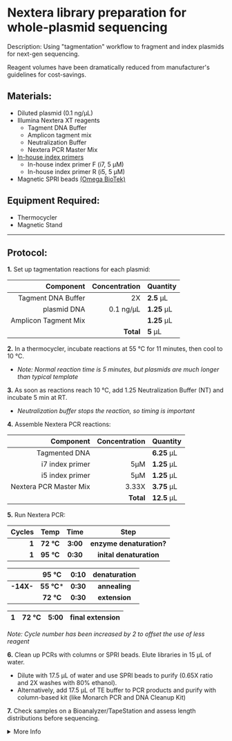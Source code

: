 Nextera library preparation for whole-plasmid sequencing
================================================================================
Description: Using "tagmentation" workflow to fragment and index plasmids for next-gen sequencing.

Reagent volumes have been dramatically reduced from manufacturer's guidelines for cost-savings.

Materials:
--------------------------------------------------------------------------------
  * Diluted plasmid (0.1 ng/µL)
  * Illumina Nextera XT reagents
    * Tagment DNA Buffer
    * Amplicon tagment mix
    * Neutralization Buffer
    * Nextera PCR Master Mix
  * [In-house index primers](../CWML-primers.csv)
    * In-house index primer F (i7, 5 µM)
    * In-house index primer R (i5, 5 µM)
  * Magnetic SPRI beads [(Omega BioTek)](https://www.omegabiotek.com/product/mag-bind-totalpure-ngs/?gclid=CjwKCAiA1eKBBhBZEiwAX3gqlw2-fi_geWTPQcJVkZdR--dL3zrHwdkoLxc-VhABYCzBcpVGy-4v7BoCtjgQAvD_BwE&cn-reloaded=1)

Equipment Required:
--------------------------------------------------------------------------------
  * Thermocycler
  * Magnetic Stand
  
___
Protocol:
--------------------------------------------------------------------------------

**1.** Set up tagmentation reactions for each plasmid:

  | Component | Concentration | Quantity | 
  | ---------: | ---------: | :---------- |
  | Tagment DNA Buffer | 2X | **2.5**  µL | 
  | plasmid DNA | 0.1 ng/µL | **1.25**  µL |
  | Amplicon Tagment Mix || **1.25**  µL |
  || **Total** | **5** µL |
  
  <!-- : in the pipes specify justification -->
  <!-- **X** bolds the inside -->
  
 **2.** In a thermocycler, incubate reactions at 55 °C for 11 minutes, then cool to 10 °C.
   * *Note: Normal reaction time is 5 minutes, but plasmids are much longer than typical template* 

**3.** As soon as reactions reach 10 °C, add 1.25 Neutralization Buffer (NT) and incubate 5 min at RT.
  * *Neutralization buffer stops the reaction, so timing is important*
  
**4.** Assemble Nextera PCR reactions:

  | Component | Concentration | Quantity | 
  | ---------: | ---------: | :---------- |
  | Tagmented DNA | | **6.25**  µL | 
  | i7 index primer | 5µM | **1.25**  µL |
  | i5 index primer | 5µM | **1.25**  µL |
  | Nextera PCR Master Mix |3.33X| **3.75**  µL |
  || **Total** | **12.5** µL |
  
**5.** Run Nextera PCR:

  | Cycles | Temp | Time | Step |
  | ---------: | :--------: | :---------: |:---------: |
  | **1** | **72 °C** | **3:00** | **enzyme denaturation?** |
  | **1** | **95 °C** | **0:30** | **inital denaturation** |
  
  || 95 °C | 0:10 | denaturation |
  | ---------: | :--------: | :---------: |:---------: |
  | **-14X-** | **55 °C*** | **0:30** | **annealing** |
  || **72 °C** | **0:30** | **extension** |
 
  | 1 | 72 °C | 5:00 | final extension |
  | ---------: | :--------: | :---------: |:---------: |

*Note: Cycle number has been increased by 2 to offset the use of less reagent*

**6.** Clean up PCRs with columns or SPRI beads. Elute libraries in 15 µL of water.
  * Dilute with 17.5 µL of water and use SPRI beads to purify (0.65X ratio and 2X washes with 80% ethanol).
  * Alternatively, add 17.5 µL of TE buffer to PCR products and purify with column-based kit (like Monarch PCR and DNA Cleanup Kit)
  
**7.** Check samples on a Bioanalyzer/TapeStation and assess length distributions before sequencing.

  
<!-- The text below creates dropdown lists for links to next steps or hyperlinks -->

<details>
  <summary>More Info</summary>
  
  <a href="https://support.illumina.com/content/dam/illumina-support/documents/documentation/chemistry_documentation/samplepreps_nextera/nextera-xt/nextera-xt-library-prep-reference-guide-15031942-05.pdf">
Detailed Nextera Information</a>

<br/>

  <a href="http://gc3fstorage.uoregon.edu/IMAGES/Evaluation_of_Omega_Mag-Bind_TotalPure_NGS_Beads_MWeitzman_April2018.pdf">
Determining Bead Cutoffs</a> 

<br/>

  <a href="https://www.neb.com/-/media/nebus/files/protocols/t1030_quick_protocol_card_monarch_pcrdna_cleanup.pdf?rev=df342b32fb1144af88257b50773a0c7a&hash=662C2FB4EA8277B53B4FE89E3D5887A8">
Monarch DNA Cleanup (NEB)</a> 

</details>
